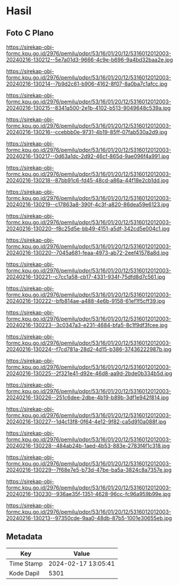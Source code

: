 # Hasil

## Foto C Plano

https://sirekap-obj-formc.kpu.go.id/2976/pemilu/pdpr/53/16/01/20/12/5316012012003-20240216-130212--5e7a01d3-9666-4c9e-b696-9a4bd32baa2e.jpg

https://sirekap-obj-formc.kpu.go.id/2976/pemilu/pdpr/53/16/01/20/12/5316012012003-20240216-130214--7b9d2c61-b906-4162-8f07-8a0ba7c1afcc.jpg

https://sirekap-obj-formc.kpu.go.id/2976/pemilu/pdpr/53/16/01/20/12/5316012012003-20240216-130215--8341a500-2e1b-4102-b513-9049648c539a.jpg

https://sirekap-obj-formc.kpu.go.id/2976/pemilu/pdpr/53/16/01/20/12/5316012012003-20240216-130216--ccebbb0e-9731-4b19-85ff-07fab530a2d9.jpg

https://sirekap-obj-formc.kpu.go.id/2976/pemilu/pdpr/53/16/01/20/12/5316012012003-20240216-130217--0d63a1dc-2d92-46cf-865d-9ae096f4a991.jpg

https://sirekap-obj-formc.kpu.go.id/2976/pemilu/pdpr/53/16/01/20/12/5316012012003-20240216-130218--87bb91c6-fd45-48cd-a86a-44f18e2cb1dd.jpg

https://sirekap-obj-formc.kpu.go.id/2976/pemilu/pdpr/53/16/01/20/12/5316012012003-20240216-130219--c17863a8-390f-4c3f-a820-86dea59e6123.jpg

https://sirekap-obj-formc.kpu.go.id/2976/pemilu/pdpr/53/16/01/20/12/5316012012003-20240216-130220--f8c25d5e-bb49-4151-a5df-342cd5e004c1.jpg

https://sirekap-obj-formc.kpu.go.id/2976/pemilu/pdpr/53/16/01/20/12/5316012012003-20240216-130220--7045a681-feaa-4973-ab72-2eef41578a8d.jpg

https://sirekap-obj-formc.kpu.go.id/2976/pemilu/pdpr/53/16/01/20/12/5316012012003-20240216-130221--c7cc1a58-cb17-4331-934f-75dfd8d7c561.jpg

https://sirekap-obj-formc.kpu.go.id/2976/pemilu/pdpr/53/16/01/20/12/5316012012003-20240216-130222--bfb814ae-a488-4e6b-9158-61ef1f5cff39.jpg

https://sirekap-obj-formc.kpu.go.id/2976/pemilu/pdpr/53/16/01/20/12/5316012012003-20240216-130223--3c0347a3-e231-4684-bfa5-8c1f9df3fcee.jpg

https://sirekap-obj-formc.kpu.go.id/2976/pemilu/pdpr/53/16/01/20/12/5316012012003-20240216-130224--f7cd781a-28d2-4d15-b386-37436222987b.jpg

https://sirekap-obj-formc.kpu.go.id/2976/pemilu/pdpr/53/16/01/20/12/5316012012003-20240216-130225--2f321e41-d92e-46d8-aa9d-2bde0b334b5d.jpg

https://sirekap-obj-formc.kpu.go.id/2976/pemilu/pdpr/53/16/01/20/12/5316012012003-20240216-130226--251c6dee-2dbe-4b19-b89b-3df1e942f814.jpg

https://sirekap-obj-formc.kpu.go.id/2976/pemilu/pdpr/53/16/01/20/12/5316012012003-20240216-130227--1d4c13f8-0f64-4e12-9f82-ca5d910a088f.jpg

https://sirekap-obj-formc.kpu.go.id/2976/pemilu/pdpr/53/16/01/20/12/5316012012003-20240216-130228--484ab24b-1aed-4b53-883e-2783f4f1c318.jpg

https://sirekap-obj-formc.kpu.go.id/2976/pemilu/pdpr/53/16/01/20/12/5316012012003-20240216-130229--7f68e7e5-b73d-47be-ba5a-3824c8a7357e.jpg

https://sirekap-obj-formc.kpu.go.id/2976/pemilu/pdpr/53/16/01/20/12/5316012012003-20240216-130230--936ae35f-1351-4628-96cc-fc96a959b99e.jpg

https://sirekap-obj-formc.kpu.go.id/2976/pemilu/pdpr/53/16/01/20/12/5316012012003-20240216-130213--97350cde-9aa0-48db-87b5-1001e30655eb.jpg


## Metadata

| Key        | Value               |
| ---------- | ------------------- |
| Time Stamp | 2024-02-17 13:05:41 |
| Kode Dapil | 5301                |




